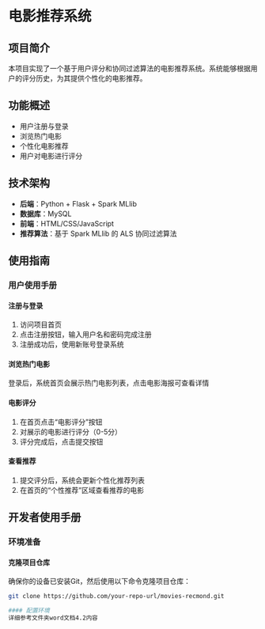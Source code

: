# 电影推荐系统

## 项目简介
本项目实现了一个基于用户评分和协同过滤算法的电影推荐系统。系统能够根据用户的评分历史，为其提供个性化的电影推荐。

## 功能概述
- 用户注册与登录
- 浏览热门电影
- 个性化电影推荐
- 用户对电影进行评分

## 技术架构
- **后端**：Python + Flask + Spark MLlib
- **数据库**：MySQL
- **前端**：HTML/CSS/JavaScript
- **推荐算法**：基于 Spark MLlib 的 ALS 协同过滤算法

## 使用指南

### 用户使用手册

#### 注册与登录
1. 访问项目首页
2. 点击注册按钮，输入用户名和密码完成注册
3. 注册成功后，使用新账号登录系统

#### 浏览热门电影
登录后，系统首页会展示热门电影列表，点击电影海报可查看详情

#### 电影评分
1. 在首页点击“电影评分”按钮
2. 对展示的电影进行评分（0-5分）
3. 评分完成后，点击提交按钮

#### 查看推荐
1. 提交评分后，系统会更新个性化推荐列表
2. 在首页的“个性推荐”区域查看推荐的电影

## 开发者使用手册

### 环境准备

#### 克隆项目仓库
确保你的设备已安装Git，然后使用以下命令克隆项目仓库：
```bash
git clone https://github.com/your-repo-url/movies-recmond.git

#### 配置环境
详细参考文件夹word文档4.2内容
